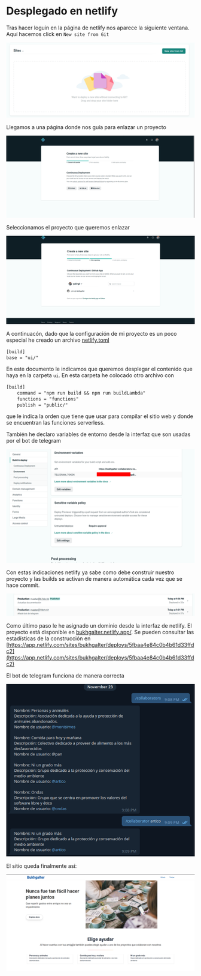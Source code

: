 # Desplegado en netlify

Tras hacer loguin en la página de netlify nos aparece la siguiente ventana. Aquí hacemos click en `New site from Git`

![](images/n1.png)

Llegamos a una página donde nos guía para enlazar un proyecto

![](images/n2.png)

Seleccionamos el proyecto que queremos enlazar

![](images/n3.png)

A continuacón, dado que la configuración de mi proyecto es un poco especial he
creado un archivo [netlify.toml](https://github.com/yabirgb/bukhgalter/blob/master/netlify.toml)

    [build]
    base = "ui/"

En este documento le indicamos que queremos desplegar el contenido que haya en
la carpeta `ui`. En esta carpeta he colocado otro archivo con

    [build]
        command = "npm run build && npm run buildLambda"
        functions = "functions"
        publish = "public/"

que le indica la orden que tiene que usar para compilar el sitio web y donde se
encuentran las funciones serverless.

También he declaro variables de entorno desde la interfaz que son usadas por el bot de telegram

![](images/variables.png)

Con estas indicaciones netlify ya sabe como debe construir nuestro proyecto y
las builds se activan de manera automática cada vez que se hace commit.

![](images/deploys.png)

 Como
último paso le he asignado un dominio desde la interfaz de netlify. El proyecto
está disponible en [bukhgalter.netlify.app/](bukhgalter.netlify.app/). Se pueden
consultar las estadísticas de la construcción en
[https://app.netlify.com/sites/bukhgalter/deploys/5fbaa4e84c0b4b61d33ffdc2](https://app.netlify.com/sites/bukhgalter/deploys/5fbaa4e84c0b4b61d33ffdc2)

El bot de telegram funciona de manera correcta

![](images/telegram.png)

El sitio queda finalmente así:

![](images/deploy_ui.png)